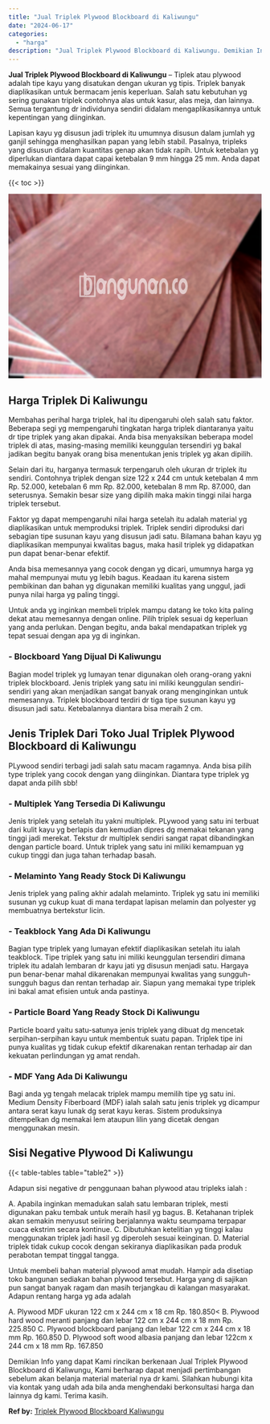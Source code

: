 ```yaml
---
title: "Jual Triplek Plywood Blockboard di Kaliwungu"
date: "2024-06-17"
categories: 
  - "harga"
description: "Jual Triplek Plywood Blockboard di Kaliwungu. Demikian Info yang dapat Kami rincikan berkenaan Jual Triplek Plywood Blockboard di Kaliwungu, Kami berharap da..."
---
```


**Jual Triplek Plywood Blockboard di Kaliwungu** – Tiplek atau plywood adalah tipe kayu yang disatukan dengan ukuran yg tipis. Triplek banyak diaplikasikan untuk bermacam jenis keperluan. Salah satu kebutuhan yg sering gunakan triplek contohnya alas untuk kasur, alas meja, dan lainnya. Semua tergantung dr individunya sendiri didalam mengaplikasikannya untuk kepentingan yang diinginkan.

Lapisan kayu yg disusun jadi triplek itu umumnya disusun dalam jumlah yg ganjil sehingga menghasilkan papan yang lebih stabil. Pasalnya, tripleks yang disusun didalam kuantitas genap akan tidak rapih. Untuk ketebalan yg diperlukan diantara dapat capai ketebalan 9 mm hingga 25 mm. Anda dapat memakainya sesuai yang diinginkan.

{{< toc >}}

![Jual Triplek Plywood Blockboard di Kaliwungu](/images/jual-triplek-murah-05.png)

## Harga Triplek Di Kaliwungu

Membahas perihal harga triplek, hal itu dipengaruhi oleh salah satu faktor. Beberapa segi yg mempengaruhi tingkatan harga triplek diantaranya yaitu dr tipe triplek yang akan dipakai. Anda bisa menyaksikan beberapa model triplek di atas, masing-masing memiliki keunggulan tersendiri yg bakal jadikan begitu banyak orang bisa menentukan jenis triplek yg akan dipilih.

Selain dari itu, harganya termasuk terpengaruh oleh ukuran dr triplek itu sendiri. Contohnya triplek dengan size 122 x 244 cm untuk ketebalan 4 mm Rp. 52.000, ketebalan 6 mm Rp. 82.000, ketebalan 8 mm Rp. 87.000, dan seterusnya. Semakin besar size yang dipilih maka makin tinggi nilai harga triplek tersebut.

Faktor yg dapat mempengaruhi nilai harga setelah itu adalah material yg diaplikasikan untuk memproduksi triplek. Triplek sendiri diproduksi dari sebagian tipe susunan kayu yang disusun jadi satu. Bilamana bahan kayu yg diaplikasikan mempunyai kwalitas bagus, maka hasil triplek yg didapatkan pun dapat benar-benar efektif.

Anda bisa memesannya yang cocok dengan yg dicari, umumnya harga yg mahal mempunyai mutu yg lebih bagus. Keadaan itu karena sistem pembikinan dan bahan yg digunakan memiliki kualitas yang unggul, jadi punya nilai harga yg paling tinggi.

Untuk anda yg inginkan membeli triplek mampu datang ke toko kita paling dekat atau memesannya dengan online. Pilih triplek sesuai dg keperluan yang anda perlukan. Dengan begitu, anda bakal mendapatkan triplek yg tepat sesuai dengan apa yg di inginkan.

### \- Blockboard Yang Dijual Di Kaliwungu

Bagian model triplek yg lumayan tenar digunakan oleh orang-orang yakni triplek blockboard. Jenis triplek yang satu ini miliki keunggulan sendiri-sendiri yang akan menjadikan sangat banyak orang menginginkan untuk memesannya. Triplek blockboard terdiri dr tiga tipe susunan kayu yg disusun jadi satu. Ketebalannya diantara bisa meraih 2 cm.

## Jenis Triplek Dari Toko Jual Triplek Plywood Blockboard di Kaliwungu

PLywood sendiri terbagi jadi salah satu macam ragamnya. Anda bisa pilih type triplek yang cocok dengan yang diinginkan. Diantara type triplek yg dapat anda pilih sbb!

### \- Multiplek Yang Tersedia Di Kaliwungu

Jenis triplek yang setelah itu yakni multiplek. PLywood yang satu ini terbuat dari kulit kayu yg berlapis dan kemudian dipres dg memakai tekanan yang tinggi jadi merekat. Tekstur dr multiplek sendiri sangat rapat dibandingkan dengan particle board. Untuk triplek yang satu ini miliki kemampuan yg cukup tinggi dan juga tahan terhadap basah.

### \- Melaminto Yang Ready Stock Di Kaliwungu

Jenis triplek yang paling akhir adalah melaminto. Triplek yg satu ini memiliki susunan yg cukup kuat di mana terdapat lapisan melamin dan polyester yg membuatnya bertekstur licin.

### \- Teakblock Yang Ada Di Kaliwungu

Bagian type triplek yang lumayan efektif diaplikasikan setelah itu ialah teakblock. Tipe triplek yang satu ini miliki keunggulan tersendiri dimana triplek itu adalah lembaran dr kayu jati yg disusun menjadi satu. Hargaya pun benar-benar mahal dikarenakan mempunyai kwalitas yang sungguh-sungguh bagus dan rentan terhadap air. Siapun yang memakai type triplek ini bakal amat efisien untuk anda pastinya.

### \- Particle Board Yang Ready Stock Di Kaliwungu

Particle board yaitu satu-satunya jenis triplek yang dibuat dg mencetak serpihan-serpihan kayu untuk membentuk suatu papan. Triplek tipe ini punya kualitas yg tidak cukup efektif dikarenakan rentan terhadap air dan kekuatan perlindungan yg amat rendah.

### \- MDF Yang Ada Di Kaliwungu

Bagi anda yg tengah melacak triplek mampu memilih tipe yg satu ini. Medium Density Fiberboard (MDF) ialah salah satu jenis triplek yg dicampur antara serat kayu lunak dg serat kayu keras. Sistem produksinya ditempelkan dg memakai lem ataupun lilin yang dicetak dengan menggunakan mesin.

## Sisi Negative Plywood Di Kaliwungu

{{< table-tables table="table2" >}}

Adapun sisi negative dr penggunaan bahan plywood atau tripleks ialah :

A. Apabila inginkan memadukan salah satu lembaran triplek, mesti digunakan paku tembak untuk meraih hasil yg bagus. B. Ketahanan triplek akan semakin menyusut seiiring berjalannya waktu seumpama terpapar cuaca ekstrim secara kontinue. C. Dibutuhkan ketelitian yg tinggi kalau menggunakan triplek jadi hasil yg diperoleh sesuai keinginan. D. Material triplek tidak cukup cocok dengan sekiranya diaplikasikan pada produk perabotan tempat tinggal tangga.

Untuk membeli bahan material plywood amat mudah. Hampir ada disetiap toko bangunan sediakan bahan plywood tersebut. Harga yang di sajikan pun sangat banyak ragam dan masih terjangkau di kalangan masyarakat. Adapun rentang harga yg ada adalah

A. Plywood MDF ukuran 122 cm x 244 cm x 18 cm Rp. 180.850< B. Plywood hard wood meranti panjang dan lebar 122 cm x 244 cm x 18 mm Rp. 225.850 C. Plywood blockboard panjang dan lebar 122 cm x 244 cm x 18 mm Rp. 160.850 D. Plywood soft wood albasia panjang dan lebar 122cm x 244 cm x 18 mm Rp. 167.850

Demikian Info yang dapat Kami rincikan berkenaan Jual Triplek Plywood Blockboard di Kaliwungu, Kami berharap dapat menjadi pertimbangan sebelum akan belanja material material nya dr kami. Silahkan hubungi kita via kontak yang udah ada bila anda menghendaki berkonsultasi harga dan lainnya dg kami. Terima kasih.

**Ref by:** [Triplek Plywood Blockboard Kaliwungu](https://id.wikipedia.org/wiki/Triplek)
